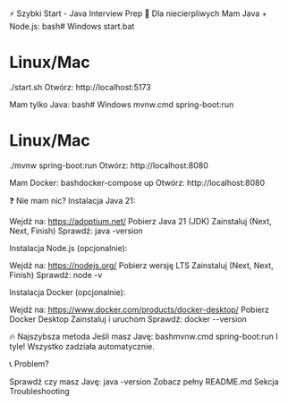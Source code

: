 ⚡ Szybki Start - Java Interview Prep
🎯 Dla niecierpliwych
Mam Java + Node.js:
bash# Windows
start.bat

# Linux/Mac
./start.sh
Otwórz: http://localhost:5173

Mam tylko Java:
bash# Windows
mvnw.cmd spring-boot:run

# Linux/Mac
./mvnw spring-boot:run
Otwórz: http://localhost:8080

Mam Docker:
bashdocker-compose up
Otwórz: http://localhost:8080

❓ Nie mam nic?
Instalacja Java 21:

Wejdź na: https://adoptium.net/
Pobierz Java 21 (JDK)
Zainstaluj (Next, Next, Finish)
Sprawdź: java -version

Instalacja Node.js (opcjonalnie):

Wejdź na: https://nodejs.org/
Pobierz wersję LTS
Zainstaluj (Next, Next, Finish)
Sprawdź: node -v

Instalacja Docker (opcjonalnie):

Wejdź na: https://www.docker.com/products/docker-desktop/
Pobierz Docker Desktop
Zainstaluj i uruchom
Sprawdź: docker --version


🔥 Najszybsza metoda
Jeśli masz Javę:
bashmvnw.cmd spring-boot:run
I tyle! Wszystko zadziała automatycznie.

📞 Problem?

Sprawdź czy masz Javę: java -version
Zobacz pełny README.md
Sekcja Troubleshooting